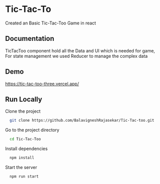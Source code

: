 # Tic-Tac-To

Created an Basic Tic-Tac-Too Game in react

## Documentation

TicTacToo component hold all the Data and UI which is needed for game, For state management we used Reducer to manage the complex data

## Demo

https://tic-tac-too-three.vercel.app/

## Run Locally

Clone the project

```bash
  git clone https://github.com/BalavigneshRajasekar/Tic-Tac-too.git
```

Go to the project directory

```bash
  cd Tic-Tac-Too
```

Install dependencies

```bash
  npm install
```

Start the server

```bash
  npm run start
```
